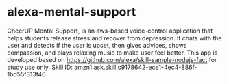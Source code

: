 # alexa-mental-support
CheerUP Mental Support, is an aws-based voice-control application that helps students release stress and recover from depression.
It chats with the user and detects if the user is upset, then gives advices, shows compassion, and plays relaxing music to make user feel better.
This app is developed based on https://github.com/alexa/skill-sample-nodejs-fact for study use only.
Skill ID: amzn1.ask.skill.c9178642-ece1-4ec4-886f-1bd55f313f46
